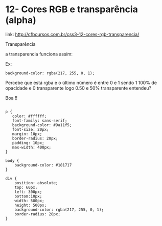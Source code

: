 # 12- Cores RGB e transparência (alpha)

link: http://cfbcursos.com.br/css3-12-cores-rgb-transparencia/


Transparência

a transparencia funciona assim:

Ex: 

   `` background-color: rgba(217, 255, 0, 1); ``


Percebe que está rgba e o último número é entre 0 e 1
sendo 1 100% de opacidade e 0 transparente
logo 0.50 e 50% transparente entendeu?

Boa !!



````

p {
   color: #ffffff;
   font-family: sans-serif;
   background-color: #9a11f5;
   font-size: 20px;
   margin: 10px;
   border-radius: 20px;
   padding: 10px;
   max-width: 400px;
}

body {
    background-color: #181717
}

div {
    position: absolute;
    top: 60px;
    left: 300px;
    bottom:10px;
    width: 500px;
    height: 500px;
    background-color: rgba(217, 255, 0, 1);
    border-radius: 20px;
}

````